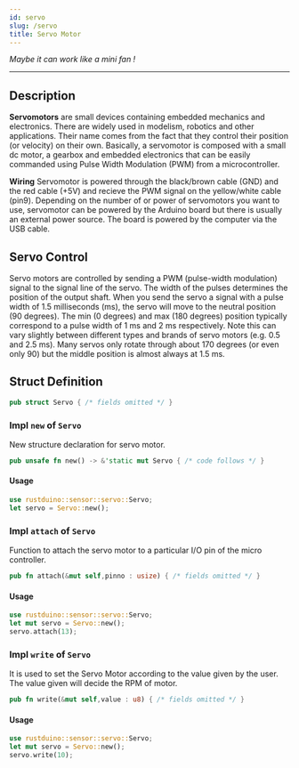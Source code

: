 ```yaml
---
id: servo
slug: /servo
title: Servo Motor
---
```


*Maybe it can work like a mini fan !*

---

## Description
**Servomotors** are small devices containing embedded mechanics and electronics. There are widely used in modelism, robotics and other applications. Their name comes from the fact that they control their position (or velocity) on their own.
Basically, a servomotor is composed with a small dc motor, a gearbox and embedded electronics that can be easily commanded using Pulse Width Modulation (PWM) from a microcontroller.

**Wiring**
Servomotor is powered through the black/brown cable (GND) and the red cable (+5V) and recieve the PWM signal on the yellow/white cable (pin9). Depending on the number of or power of servomotors you want to use, servomotor can be powered by the Arduino board but there is usually an external power source. The board is powered by the computer via the USB cable.


## Servo Control
Servo motors are controlled by sending a PWM (pulse-width modulation) signal to the signal line of the servo. The width of the pulses determines the position of the output shaft. When you send the servo a signal with a pulse width of 1.5 milliseconds (ms), the servo will move to the neutral position (90 degrees). The min (0 degrees) and max (180 degrees) position typically correspond to a pulse width of 1 ms and 2 ms respectively. Note this can vary slightly between different types and brands of servo motors (e.g. 0.5 and 2.5 ms). Many servos only rotate through about 170 degrees (or even only 90) but the middle position is almost always at 1.5 ms.


## Struct Definition

```rust
pub struct Servo { /* fields omitted */ }
```

### Impl `new` of `Servo`

New structure declaration for servo motor.
```rust
pub unsafe fn new() -> &'static mut Servo { /* code follows */ }
```

#### Usage

```rust
use rustduino::sensor::servo::Servo;
let servo = Servo::new();
```

### Impl `attach` of `Servo`

Function to attach the servo motor to a particular I/O pin of the micro controller.
```rust
pub fn attach(&mut self,pinno : usize) { /* fields omitted */ }
```

#### Usage

```rust
use rustduino::sensor::servo::Servo;
let mut servo = Servo::new();
servo.attach(13);
```


### Impl `write` of `Servo`

It is used to set the Servo Motor according to the value given by the user.
The value given will decide the RPM of motor.
```rust
pub fn write(&mut self,value : u8) { /* fields omitted */ }
```

#### Usage

```rust
use rustduino::sensor::servo::Servo;
let mut servo = Servo::new();
servo.write(10);
```